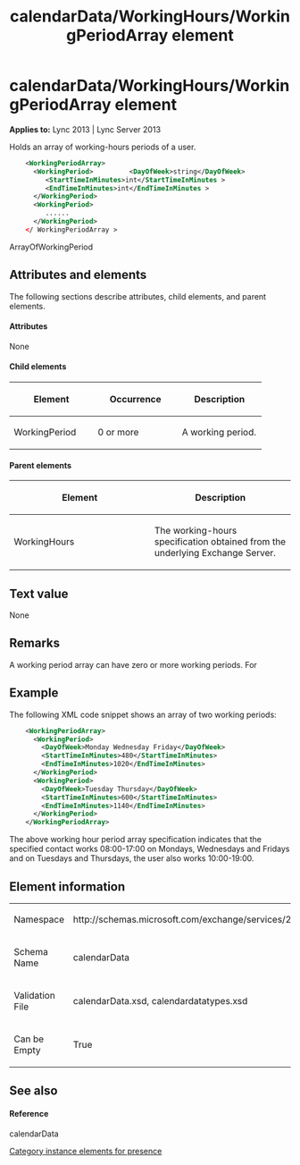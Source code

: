 ﻿---
title: calendarData/WorkingHours/WorkingPeriodArray element
TOCTitle: calendarData/WorkingHours/WorkingPeriodArray element
ms:assetid: f113e849-9f89-48ff-b802-fd28924404f2
ms:mtpsurl: https://msdn.microsoft.com/library/Dn454718(v=office.15)
ms:contentKeyID: 57093405
ms.date: 07/24/2014
mtps_version: v=office.15
dev_langs:
- xml
---

# calendarData/WorkingHours/WorkingPeriodArray element


**Applies to:** Lync 2013 | Lync Server 2013

Holds an array of working-hours periods of a user.

```xml
    <WorkingPeriodArray>
      <WorkingPeriod>         <DayOfWeek>string</DayOfWeek>
         <StartTimeInMinutes>int</StartTimeInMinutes >
         <EndTimeInMinutes>int</EndTimeInMinutes >
      </WorkingPeriod>
      <WorkingPeriod>
         ......
      </WorkingPeriod>
    </ WorkingPeriodArray >
```

ArrayOfWorkingPeriod

## Attributes and elements

The following sections describe attributes, child elements, and parent elements.

#### Attributes

None

#### Child elements

<table>
<colgroup>
<col style="width: 33%" />
<col style="width: 33%" />
<col style="width: 33%" />
</colgroup>
<thead>
<tr class="header">
<th><p>Element</p></th>
<th><p>Occurrence</p></th>
<th><p>Description</p></th>
</tr>
</thead>
<tbody>
<tr class="odd">
<td><p>WorkingPeriod</p></td>
<td><p>0 or more</p></td>
<td><p>A working period.</p></td>
</tr>
</tbody>
</table>


#### Parent elements

<table>
<colgroup>
<col style="width: 50%" />
<col style="width: 50%" />
</colgroup>
<thead>
<tr class="header">
<th><p>Element</p></th>
<th><p>Description</p></th>
</tr>
</thead>
<tbody>
<tr class="odd">
<td><p>WorkingHours</p></td>
<td><p>The working-hours specification obtained from the underlying Exchange Server.</p></td>
</tr>
</tbody>
</table>


## Text value

None

## Remarks

A working period array can have zero or more working periods. For

## Example

The following XML code snippet shows an array of two working periods:

```xml
    <WorkingPeriodArray>
      <WorkingPeriod>
        <DayOfWeek>Monday Wednesday Friday</DayOfWeek>
        <StartTimeInMinutes>480</StartTimeInMinutes>
        <EndTimeInMinutes>1020</EndTimeInMinutes>
      </WorkingPeriod>
      <WorkingPeriod>
        <DayOfWeek>Tuesday Thursday</DayOfWeek>
        <StartTimeInMinutes>600</StartTimeInMinutes>
        <EndTimeInMinutes>1140</EndTimeInMinutes>
      </WorkingPeriod>
    </WorkingPeriodArray>
```

The above working hour period array specification indicates that the specified contact works 08:00-17:00 on Mondays, Wednesdays and Fridays and on Tuesdays and Thursdays, the user also works 10:00-19:00.

## Element information

<table>
<colgroup>
<col style="width: 50%" />
<col style="width: 50%" />
</colgroup>
<tbody>
<tr class="odd">
<td><p>Namespace</p></td>
<td><p>http://schemas.microsoft.com/exchange/services/2006/types</p></td>
</tr>
<tr class="even">
<td><p>Schema Name</p></td>
<td><p>calendarData</p></td>
</tr>
<tr class="odd">
<td><p>Validation File</p></td>
<td><p>calendarData.xsd, calendardatatypes.xsd</p></td>
</tr>
<tr class="even">
<td><p>Can be Empty</p></td>
<td><p>True</p></td>
</tr>
</tbody>
</table>


## See also

#### Reference

calendarData

[Category instance elements for presence](category-instance-elements-for-presence.md)

